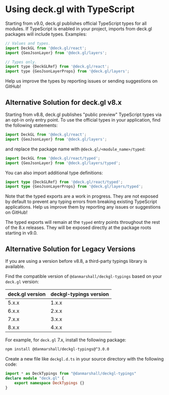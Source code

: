 # Using deck.gl with TypeScript

Starting from v9.0, deck.gl publishes official TypeScript types for all modules. If TypeScript is enabled in your project, imports from deck.gl packages will include types. Examples:

```js
// Values and types.
import DeckGL from '@deck.gl/react';
import {GeoJsonLayer} from '@deck.gl/layers';

// Types only.
import type {DeckGLRef} from '@deck.gl/react';
import type {GeoJsonLayerProps} from '@deck.gl/layers';
```

Help us improve the types by reporting issues or sending suggestions on GitHub!

## Alternative Solution for deck.gl v8.x

Starting from v8.8, deck.gl publishes "public preview" TypeScript types via an opt-in only entry point. To use the official types in your application, find the following statements:

```js
import DeckGL from '@deck.gl/react';
import {GeoJsonLayer} from '@deck.gl/layers';
```

and replace the package name with `@deck.gl/<module_name>/typed`:

```typescript
import DeckGL from '@deck.gl/react/typed';
import {GeoJsonLayer} from '@deck.gl/layers/typed';
```

You can also import additional type definitions:

```typescript
import type {DeckGLRef} from '@deck.gl/react/typed';
import type {GeoJsonLayerProps} from '@deck.gl/layers/typed';
```

Note that the typed exports are a work in progress. They are not exposed by default to prevent any typing errors from breaking existing TypeScript applications. Help us improve them by reporting any issues or suggestions on GitHub!

The typed exports will remain at the `typed` entry points throughout the rest of the 8.x releases. They will be exposed directly at the package roots starting in v9.0.


## Alternative Solution for Legacy Versions

If you are using a version before v8.8, a third-party typings library is available.

Find the compatible version of `@danmarshall/deckgl-typings` based on your `deck.gl` version:

| deck.gl version | deckgl-typings version |
| --------------- | ---------------------- |
| 5.x.x           | 1.x.x                  |
| 6.x.x           | 2.x.x                  |
| 7.x.x           | 3.x.x                  |
| 8.x.x           | 4.x.x                  |

For example, for `deck.gl` 7.x, install the following package:

```bash
npm install @danmarshall/deckgl-typings@^3.0.0
```

Create a new file like `deckgl.d.ts` in your source directory with the following code:

```typescript
import * as DeckTypings from "@danmarshall/deckgl-typings"
declare module "deck.gl" {
    export namespace DeckTypings {}
}
```
